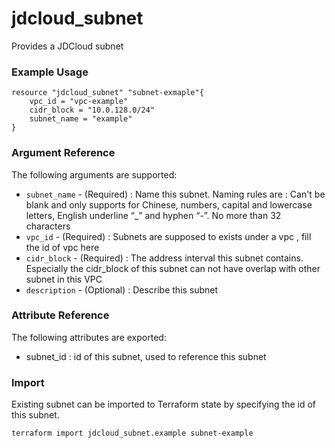# jdcloud\_subnet

Provides a JDCloud subnet

### Example Usage 

```text
resource "jdcloud_subnet" "subnet-exmaple"{
	vpc_id = "vpc-example"
	cidr_block = "10.0.128.0/24"
	subnet_name = "example"
}
```

### Argument Reference 

The following arguments are supported:

* `subnet_name` - \(Required\) : Name this subnet. Naming rules are :  Can't be blank and only supports for Chinese, numbers, capital and lowercase letters, English underline “\_” and hyphen “-”. No more than 32 characters
* `vpc_id` - \(Required\) : Subnets are supposed to exists under a vpc , fill the id of vpc here
* `cidr_block` - \(Required\) : The address interval this subnet contains. Especially the cidr\_block of this subnet can not  have overlap with other subnet in this VPC
* `description` - \(Optional\) : Describe this subnet

### Attribute Reference 

The following attributes are exported:

* subnet\_id : id of this subnet, used to reference this subnet

### Import

Existing subnet can be imported to Terraform state by specifying the id of this subnet.

```text
terraform import jdcloud_subnet.example subnet-example
```



